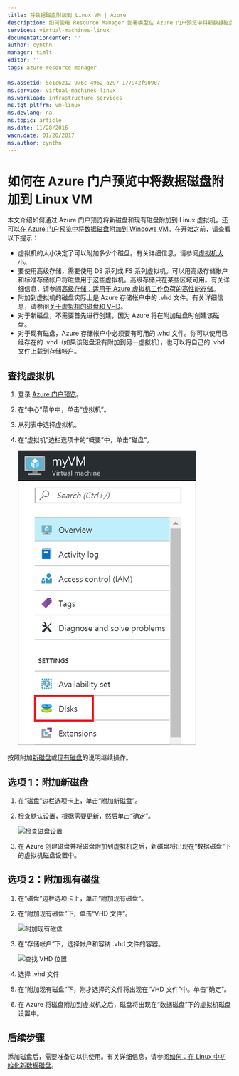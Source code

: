 ```yaml
---
title: 将数据磁盘附加到 Linux VM | Azure
description: 如何使用 Resource Manager 部署模型在 Azure 门户预览中将新数据磁盘或现有数据磁盘附加到 Linux VM。
services: virtual-machines-linux
documentationcenter: ''
author: cynthn
manager: timlt
editor: ''
tags: azure-resource-manager

ms.assetid: 5e1c6212-976c-4962-a297-177942f90907
ms.service: virtual-machines-linux
ms.workload: infrastructure-services
ms.tgt_pltfrm: vm-linux
ms.devlang: na
ms.topic: article
ms.date: 11/28/2016
wacn.date: 01/20/2017
ms.author: cynthn
---
```


# 如何在 Azure 门户预览中将数据磁盘附加到 Linux VM
本文介绍如何通过 Azure 门户预览将新磁盘和现有磁盘附加到 Linux 虚拟机。还可以[在 Azure 门户预览中将数据磁盘附加到 Windows VM](./virtual-machines-windows-attach-disk-portal.md)。在开始之前，请查看以下提示：

* 虚拟机的大小决定了可以附加多少个磁盘。有关详细信息，请参阅[虚拟机大小](./virtual-machines-linux-sizes.md)。
* 要使用高级存储，需要使用 DS 系列或 FS 系列虚拟机。可以用高级存储帐户和标准存储帐户将磁盘用于这些虚拟机。高级存储只在某些区域可用。有关详细信息，请参阅[高级存储：适用于 Azure 虚拟机工作负荷的高性能存储](../storage/storage-premium-storage.md)。
* 附加到虚拟机的磁盘实际上是 Azure 存储帐户中的 .vhd 文件。有关详细信息，请参阅[关于虚拟机的磁盘和 VHD](./virtual-machines-linux-about-disks-vhds.md)。
* 对于新磁盘，不需要首先进行创建，因为 Azure 将在附加磁盘时创建该磁盘。
* 对于现有磁盘，Azure 存储帐户中必须要有可用的 .vhd 文件。你可以使用已经存在的 .vhd（如果该磁盘没有附加到另一虚拟机），也可以将自己的 .vhd 文件上载到存储帐户。

## 查找虚拟机
1. 登录 [Azure 门户预览](https://portal.azure.cn/)。
2. 在“中心”菜单中，单击“虚拟机”。
3. 从列表中选择虚拟机。
4. 在“虚拟机”边栏选项卡的“概要”中，单击“磁盘”。

    ![打开磁盘设置](./media/virtual-machines-linux-attach-disk-portal/find-disk-settings.png)  

按照附加[新磁盘](#option-1-attach-a-new-disk)或[现有磁盘](#option-2-attach-an-existing-disk)的说明继续操作。

## <a name="option-1-attach-a-new-disk"></a> 选项 1：附加新磁盘
1. 在“磁盘”边栏选项卡上，单击“附加新磁盘”。
2. 检查默认设置，根据需要更新，然后单击“确定”。

    ![检查磁盘设置](./media/virtual-machines-linux-attach-disk-portal/attach-new.png)  

3. 在 Azure 创建磁盘并将磁盘附加到虚拟机之后，新磁盘将出现在“数据磁盘”下的虚拟机磁盘设置中。

## <a name="option-2-attach-an-existing-disk"></a> 选项 2：附加现有磁盘
1. 在“磁盘”边栏选项卡上，单击“附加现有磁盘”。
2. 在“附加现有磁盘”下，单击“VHD 文件”。

    ![附加现有磁盘](./media/virtual-machines-linux-attach-disk-portal/attach-existing.png)  

3. 在“存储帐户”下，选择帐户和容纳 .vhd 文件的容器。

    ![查找 VHD 位置](./media/virtual-machines-linux-attach-disk-portal/find-storage-container.png)  

4. 选择 .vhd 文件
5. 在“附加现有磁盘”下，刚才选择的文件将出现在“VHD 文件”中。单击“确定”。
6. 在 Azure 将磁盘附加到虚拟机之后，磁盘将出现在“数据磁盘”下的虚拟机磁盘设置中。

## 后续步骤
添加磁盘后，需要准备它以供使用。有关详细信息，请参阅[如何：在 Linux 中初始化新数据磁盘](./virtual-machines-linux-classic-attach-disk.md#initialize-a-new-data-disk-in-linux)。

<!---HONumber=Mooncake_0116_2017-->
<!--Update_Description: update meta properties & wording update & move out content from include file-->